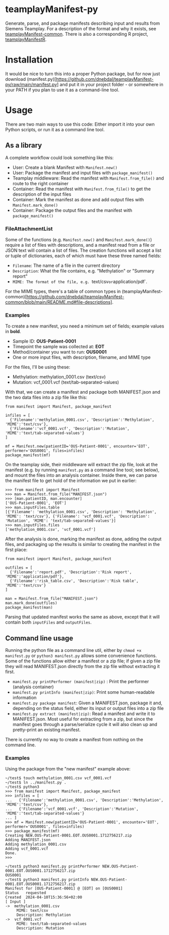# teamplayManifest-py
Generate, parse, and package manifests describing input and results from Siemens Teamplay. For a description of the format and why it exists, see [teamplayManifest-common](https://github.com/dnebdal/teamplayManifest-common). There is also a corresponding R project, [teamplayManifestR](https://github.com/dnebdal/teamplayManifestR).

# Installation
It would be nice to turn this into a proper Python package, but for now just download (manifest.py)[https://github.com/dnebdal/teamplayManifest-py/raw/main/manifest.py] and put it in your project folder - or somewhere in your PATH if you plan to use it as a command-line tool.

# Usage
There are two main ways to use this code: Either import it into your own Python scripts, or run it as a command line tool.

## As a library
A complete workflow could look something like this:
- User: Create a blank Manifest with `Manifest.new()`
- User: Package the manifest and input files with `package_manifest()`
- Teamplay middleware: Read the manifest with `Manifest.from_file()` and route to the right container
- Container: Read the manifest with `Manifest.from_file()` to get the description of the input files
- Container: Mark the manifest as done and add output files with `Manifest.mark_done()`
- Container: Package the output files and the manifest with `package_manifest()`

### FileAttachmentList
Some of the functions (e.g. `Manifest.new()` and `Manifest.mark_done()`) require a list of files with descriptions, and a manifest read from a file or JSON text will contain a list of files.
The creation functions will accept a list or tuple of dictionaries, each of which must have these three named fields:
- `Filename`: The name of a file in the current directory
- `Description`: What the file contains, e.g. "Methylation" or "Summary report"
- `MIME: The format of the file, e.g. `text/csv` or `application/pdf`.

For the MIME types, there's a table of common types in (teamplayManifest-common)[https://github.com/dnebdal/teamplayManifest-common/blob/main/README.md#file-descriptions].

### Examples

To create a new manifest, you need a minimum set of fields; example values in **bold**.

- Sample ID: **OUS-Patient-0001**
- Timepoint the sample was collected at: **EOT**
- Method/container you want to run: **OUS0001**
- One or more input files, with description, filename, and MIME type
  
For the files, I'll be using these:
- Methylation: methylation_0001.csv (text/csv)
- Mutation: vcf_0001.vcf (text/tab-separated-values)

With that, we can create a manifest and package both MANIFEST.json and the two data files into a zip file like this:
```
from manifest import Manifest, package_manifest

infiles = [
  {'Filename':'methylation_0001.csv', 'Description':'Methylation', 'MIME':'text/csv'},
  {'Filename':'vcf_0001.vcf', 'Description':'Mutation', 'MIME':'text/tab-separated-values'}
]

mf = Manifest.new(patientID='OUS-Patient-0001', encounter='EOT', performer='OUS0001', files=infiles)
package_manifest(mf)
```

On the teamplay side, their middleware will extract the zip file, look at the manifest (e.g. by running `manifest.py` as a command line tool; see below), and mount the files into an analysis container. Inside there, we can parse the manifest file to get hold of the information we put in earlier:

```
>>> from manifest import Manifest
>>> man = Manifest.from_file("MANIFEST.json")
>>> [man.patientID, man.encounter]
['OUS-Patient-0001', 'EOT']
>>> man.inputFiles.table
[{'Filename': 'methylation_0001.csv', 'Description': 'Methylation', 'MIME': 'text/csv'}, {'Filename': 'vcf_0001.vcf', 'Description': 'Mutation', 'MIME': 'text/tab-separated-values'}]
>>> man.inputFiles.files
['methylation_0001.csv', 'vcf_0001.vcf']
```

After the analysis is done, marking the manifest as done, adding the output files, and packaging up the results is similar to creating the manifest in the first place:
```
from manifest import Manifest, package_manifest

outfiles = [
  {'Filename':'report.pdf', 'Description':'Risk report', 'MIME':'application/pdf'},
  {'Filename':'risk_table.csv', 'Description':'Risk table', 'MIME':'text/csv'}
]

man = Manifest.from_file("MANIFEST.json")
man.mark_done(outfiles)
package_manifest(man)
```

Parsing that updated manifest works the same as above, except that it will contain both `inputFiles` and `outputFiles`.

## Command line usage
Running the python file as a command line util, either by `chmod +x manifest.py` or `python3 manifest.py` allows some convenience functions. Some of the functions allow either a manifest or a zip file; if given a zip file they will read MANIFEST.json directly from the zip file without extracting it first.

- `manifest.py printPerformer (manifest|zip)` : Print the performer (analysis container)
- `manifest.py printInfo (manifest|zip)`: Print some human-readable information
- `manifest.py package manifest`: Given a MANIFEST.json, package it and, depending on the status field, either its input or output files into a zip file
- `manifest.py extract (manifest|zip)`: Read a manifest and write it to MANIFEST.json. Most useful for extracting from a zip, but since the manifest goes through a parse/serialize cycle it will also clean up and pretty-print an existing manifest.

There is currently no way to create a manifest from nothing on the command line.

### Examples
Using the package from the "new manifest" example above: 
```
~/test$ touch methylation_0001.csv vcf_0001.vcf
~/test$ ln ../manifest.py .
~/test$ python3
>>> from manifest import Manifest, package_manifest
>>> infiles = [
...   {'Filename':'methylation_0001.csv', 'Description':'Methylation', 'MIME':'text/csv'},
...   {'Filename':'vcf_0001.vcf', 'Description':'Mutation', 'MIME':'text/tab-separated-values'}
... ]
>>> mf = Manifest.new(patientID='OUS-Patient-0001', encounter='EOT', performer='OUS0001', files=infiles)
>>> package_manifest(mf)
Creating NEW.OUS-Patient-0001.EOT.OUS0001.1712756217.zip
Adding MANIFEST.json
Adding methylation_0001.csv
Adding vcf_0001.vcf
Done.
>>>

~/test$ python3 manifest.py printPerformer NEW.OUS-Patient-0001.EOT.OUS0001.1712756217.zip 
OUS0001
~/test$ python3 manifest.py printInfo NEW.OUS-Patient-0001.EOT.OUS0001.1712756217.zip 
Manifest for [OUS-Patient-0001] @ [EOT] on [OUS0001]
Status   requested
Created  2024-04-10T15:36:56+02:00
[ Input ]
->  methylation_0001.csv
     MIME: text/csv
     Description: Methylation
->  vcf_0001.vcf
     MIME: text/tab-separated-values
     Description: Mutation
```

